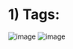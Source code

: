 <h1>1) Tags:</h1>

![image](https://github.com/fabianor135/Introdu-o-Linguagem-HTML/assets/84815028/014ec5f5-7911-462f-b9c5-eb967ac3800d) ![image](https://github.com/fabianor135/Introdu-o-Linguagem-HTML/assets/84815028/ef6fd07c-7b75-41cb-bf7f-f4c39d023332)





